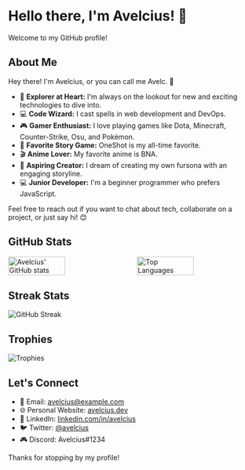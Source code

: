# Hello there, I'm Avelcius! 🦊

Welcome to my GitHub profile!

## About Me

Hey there! I'm Avelcius, or you can call me Avelc. 🦊

- 🚀 **Explorer at Heart:** I'm always on the lookout for new and exciting technologies to dive into.
- 💻 **Code Wizard:** I cast spells in web development and DevOps.
- 🎮 **Gamer Enthusiast:** I love playing games like Dota, Minecraft, Counter-Strike, Osu, and Pokémon.
- 🌟 **Favorite Story Game:** OneShot is my all-time favorite.
- 🎬 **Anime Lover:** My favorite anime is BNA.
- 🦊 **Aspiring Creator:** I dream of creating my own fursona with an engaging storyline.
- 💻 **Junior Developer:** I'm a beginner programmer who prefers JavaScript.

Feel free to reach out if you want to chat about tech, collaborate on a project, or just say hi! 😊

## GitHub Stats

<div style="display: flex; justify-content: space-between; align-items: center;">
  <img src="https://github-readme-stats.vercel.app/api?username=Avelcius&show_icons=true&theme=dracula&count_private=true&include_all_commits=true&token=NEW_PERSONAL_ACCESS_TOKEN" alt="Avelcius' GitHub stats" style="width: 48%;" />
  <img src="https://github-readme-stats.vercel.app/api/top-langs/?username=Avelcius&layout=compact&theme=dracula&count_private=true&token=NEW_PERSONAL_ACCESS_TOKEN" alt="Top Languages" style="width: 48%;" />
</div>

## Streak Stats

![GitHub Streak](https://github-readme-streak-stats.herokuapp.com/?user=Avelcius&theme=dracula)

## Trophies

![Trophies](https://github-profile-trophy.vercel.app/?username=Avelcius&theme=dracula)

## Let's Connect

- 📧 Email: [avelcius@example.com](mailto:avelcius@example.com)
- 🌐 Personal Website: [avelcius.dev](https://avelcius.dev)
- 💼 LinkedIn: [linkedin.com/in/avelcius](https://www.linkedin.com/in/avelcius)
- 🐦 Twitter: [@avelcius](https://twitter.com/avelcius)
- 🎮 Discord: Avelcius#1234

Thanks for stopping by my profile!
